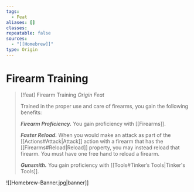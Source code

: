 ```yaml
---
tags:
  - Feat
aliases: []
classes: 
repeatable: false
sources:
  - "[[Homebrew]]"
type: Origin
---
```


# Firearm Training

>[!feat] Firearm Training
>_Origin Feat_
>
>Trained in the proper use and care of firearms, you gain the following benefits:
>
>**_Firearm Proficiency._** You gain proficiency with [[Firearms]].
>
>**_Faster Reload._** When you would make an attack as part of the [[Actions#Attack|Attack]] action with a firearm that has the [[Firearms#Reload|Reload]] property, you may instead reload that firearm. You must have one free hand to reload a firearm.
>
>**_Gunsmith._** You gain proficiency with [[Tools#Tinker’s Tools|Tinker's Tools]].


![[Homebrew-Banner.jpg|banner]]

